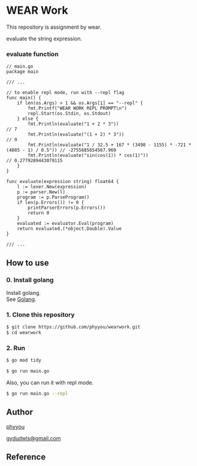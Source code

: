 # WEAR Work

This repository is assignment by wear.

evaluate the string expression.

### evaluate function

```golang
// main.go
package main

/// ...

// to enable repl mode, run with --repl flag
func main() {
	if len(os.Args) > 1 && os.Args[1] == "--repl" {
		fmt.Printf("WEAR WORK REPL PROMPT\n")
		repl.Start(os.Stdin, os.Stdout)
	} else {
		fmt.Println(evaluate("1 + 2 * 3"))                                                // 7
		fmt.Println(evaluate("(1 + 2) * 3"))                                              // 9
		fmt.Println(evaluate("1 / 32.5 + 167 * (3498 - 1155) * -721 * (4885 - 1) / 0.5")) // -2755685654567.969
		fmt.Println(evaluate("sin(cos(1)) * cos(1)"))                                     // 0.2779289443079115
	}
}

func evaluate(expression string) float64 {
	l := lexer.New(expression)
	p := parser.New(l)
	program := p.ParseProgram()
	if len(p.Errors()) != 0 {
		printParserErrors(p.Errors())
		return 0
	}
	evaluated := evaluator.Eval(program)
	return evaluated.(*object.Double).Value
}

/// ...

```

## How to use

### 0. Install golang

Install golang.  
See [Golang](https://golang.org/doc/install).

### 1. Clone this repository

```bash
$ git clone https://github.com/phyyou/wearwork.git
$ cd wearwork
```

### 2. Run

```bash
$ go mod tidy
```

```bash
$ go run main.go
```

Also, you can run it with repl mode.

```bash
$ go run main.go --repl
```

## Author

[phyyou](https://github.com/phyyou)

gydudwls@gmail.com

## Reference
